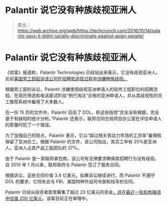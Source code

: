 # Palantir 说它没有种族歧视亚洲人

> 原文：<https://web.archive.org/web/https://techcrunch.com/2016/10/14/palantir-says-it-didnt-racially-discriminate-against-asian-people/>

# Palantir 说它没有种族歧视亚洲人

《财富》报道称，Palantir Technologies 已经站出来表示，它没有歧视亚洲人。此前[美国劳工部起诉该公司在招聘和选拔过程中涉嫌种族歧视。](https://web.archive.org/web/20230330172724/https://techcrunch.com/2016/09/26/u-s-department-of-labor-sues-palantir-for-racial-discrimination/)

根据劳工部的诉讼，Palantir 涉嫌使用歧视亚洲申请人的软件工程职位的招聘流程，在简历筛选和电话面试阶段“例行淘汰”合格的亚洲申请人，并从其歧视性的员工推荐系统中雇用了大多数人。

在一份 15 页的文件中，Palantir 回击了 DOL，称这些指控“完全没有根据，完全基于有缺陷的统计分析。”Palantir 还表示，联邦合同合规项目办公室在评估申请人的质量时犯了一个错误。

为了加强自己的观点，Palantir 表示，它以“超过相关劳动力市场的工资率”雇佣和保留了亚洲员工。根据 Palantir 的文件，该公司指出，其员工中有 25%是亚洲人，亚洲人占其产品工程团队的 37%。

由于 Palantir 是一家联邦承包商，该公司有法律要求确保其招聘行为没有歧视。自 2010 年 1 月以来，联邦政府与 Palantir 签订了服务合同。

根据诉讼，这些合同价值 3.4 亿美元。如果诉讼继续进行，而 Palantir 不遵守 DOL 的要求，它将失去与 FBI、美国特种作战司令部和陆军的合同。

Palantir 已经从投资者那里筹集了超过 23 亿美元的资金[，并在最近一轮机构融资中估值 200 亿美元](https://web.archive.org/web/20230330172724/https://techcrunch.com/2016/06/24/why-a-palantir-ipo-might-not-be-far-off/)。该案目前正在审理中。